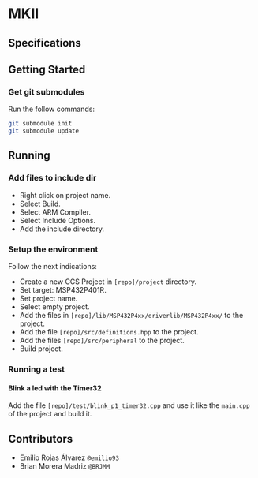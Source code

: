 # MKII

## Specifications

## Getting Started

### Get git submodules
Run the follow commands:
```bash
git submodule init
git submodule update
```

## Running
### Add files to include dir
- Right click on project name.
- Select Build.
- Select ARM Compiler.
- Select Include Options.
- Add the include directory.

### Setup the environment
Follow the next indications:

- Create a new CCS Project in `[repo]/project` directory.
- Set target: MSP432P401R.
- Set project name.
- Select empty project.
- Add the files in `[repo]/lib/MSP432P4xx/driverlib/MSP432P4xx/` to the project.
- Add the file `[repo]/src/definitions.hpp` to the project.
- Add the files `[repo]/src/peripheral` to the project.
- Build project.

### Running a test
#### Blink a led with the Timer32
Add the file `[repo]/test/blink_p1_timer32.cpp` and use it like the `main.cpp`
of the project and build it.

## Contributors
- Emilio Rojas Álvarez `@emilio93`
- Brian Morera Madriz `@BRJMM`